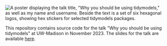 ![A poster displaying the talk title, "Why you should be using tidymodels," as well as my name and username. Beside the text is a set of six hexagonal logos, showing hex stickers for selected tidymodels packages.](slides/figures/hero.png)


This repository contains source code for the talk "Why you should be using tidymodels" at UW-Madison in November 2023. The slides for the talk are available [here](https://simonpcouch.github.io/tidymodels-uw-2023).

